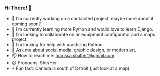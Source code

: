 ### Hi There! 👋

- 🔭 I’m currently working on a contracted project, maybe more about it coming soon?
- 🌱 I’m currently learning more Python and would love to learn Django.
- 👯 I’m looking to collaborate on an equipment configurator and a maps project.
- 🤔 I’m looking for help with practicing Python.
- 💬 Ask me about social media, graphic design, or modern art. 
- 📫 How to reach me: marissa.shaffer1@gmail.com
- 😄 Pronouns: She/Her
- ⚡ Fun fact: Canada is south of Detroit (just look at a map).

